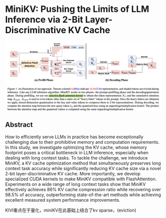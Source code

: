 # MiniKV: Pushing the Limits of LLM Inference via 2-Bit Layer-Discriminative KV Cache

<p align="center">
<img src="minikv.png" width="600" title="blank">
</p>

## Abstract

How to efficiently serve LLMs in practice has become exceptionally
challenging due to their prohibitive memory and computation requirements. In
this study, we investigate optimizing the KV cache, whose memory footprint
poses a critical bottleneck in LLM inference, especially when dealing with long
context tasks. To tackle the challenge, we introduce MiniKV, a KV cache
optimization method that simultaneously preserves long context task accuracy
while significantly reducing KV cache size via a novel 2-bit
layer-discriminative KV cache. More importantly, we develop specialized CUDA
kernels to make MiniKV compatible with FlashAttention. Experiments on a wide
range of long context tasks show that MiniKV effectively achieves 86% KV cache
compression ratio while recovering over 98.5% of accuracy, outperforming
state-of-the-art methods while achieving excellent measured system performance
improvements.

KIVI重点在于量化，miniKV在此基础上结合了kv sparse，(eviction)